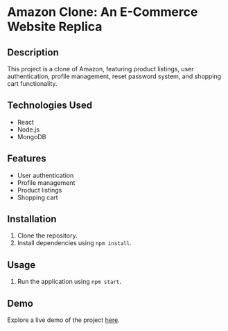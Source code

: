 # Amazon Clone: An E-Commerce Website Replica

## Description
This project is a clone of Amazon, featuring product listings, user authentication, profile management, reset password system, and shopping cart functionality.

## Technologies Used
- React
- Node.js
- MongoDB

## Features
- User authentication
- Profile management
- Product listings
- Shopping cart

## Installation
1. Clone the repository.
2. Install dependencies using `npm install`.

## Usage
1. Run the application using `npm start`.

## Demo
Explore a live demo of the project [here](https://like-amazon-sc9g.vercel.app).
